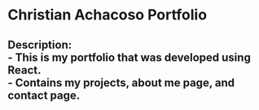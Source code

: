 <h1>Christian Achacoso Portfolio</h1>

<h2>
  Description: <br />
    - This is my portfolio that was developed using React. <br />
    - Contains my projects, about me page, and contact page.  
</h2>
